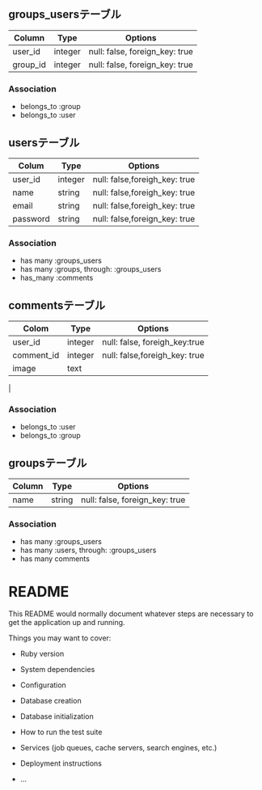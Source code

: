 ## groups_usersテーブル

|Column|Type|Options|
|------|----|-------|
|user_id|integer|null: false, foreign_key: true|
|group_id|integer|null: false, foreign_key: true|

### Association
- belongs_to :group
- belongs_to :user


## usersテーブル

|Colum|Type|Options|
|-----|----|-------|
|user_id|integer|null: false,foreigh_key: true|
|name|string|null: false,foreigh_key: true|
|email|string|null: false,foreigh_key: true|
|password|string|null: false,foreign_key: true|


### Association
- has many :groups_users
- has many :groups, through: :groups_users
- has_many :comments


## commentsテーブル

|Colom|Type|Options|
|-----|----|-------|
|user_id|integer|null: false, foreigh_key:true|
|comment_id|integer|null: false,foreigh_key: true|
|image|text|
|

### Association

- belongs_to :user
- belongs_to :group

## groupsテーブル

|Column|Type|Options|
|------|----|-------|
|name|string|null: false, foreign_key: true|


### Association
- has many :groups_users
- has many :users, through: :groups_users
- has many comments


## 





# README

This README would normally document whatever steps are necessary to get the
application up and running.

Things you may want to cover:

* Ruby version

* System dependencies

* Configuration

* Database creation

* Database initialization

* How to run the test suite

* Services (job queues, cache servers, search engines, etc.)

* Deployment instructions

* ...
